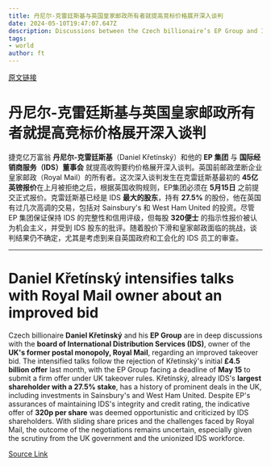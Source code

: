 ```yaml
---
title: 丹尼尔-克雷廷斯基与英国皇家邮政所有者就提高竞标价格展开深入谈判
date: 2024-05-10T19:47:07.647Z
description: Discussions between the Czech billionaire’s EP Group and IDS have deepened after rejection of his initial £4.5bn offer
tags: 
- world
author: ft
---
```


[原文链接](https://ft.com/content/a555bab5-c868-410c-b2c1-dbc0420df592)

# 丹尼尔-克雷廷斯基与英国皇家邮政所有者就提高竞标价格展开深入谈判

捷克亿万富翁 **丹尼尔-克雷廷斯基**（Daniel Křetínský）和他的 **EP 集团** 与 **国际经销商服务（IDS）董事会** 就提高收购要约价格展开深入谈判。英国前邮政垄断企业皇家邮政（Royal Mail）的所有者。这次深入谈判发生在克雷廷斯基最初的 **45亿英镑报价**在上月被拒绝之后，根据英国收购规则，EP集团必须在 **5月15日** 之前提交正式报价。克雷廷斯基已经是 IDS **最大的股东**，持有 **27.5%** 的股份，他在英国有过几次高调的交易，包括对 Sainsbury's 和 West Ham United 的投资。尽管 EP 集团保证保持 IDS 的完整性和信用评级，但每股 **320便士** 的指示性报价被认为机会主义，并受到 IDS 股东的批评。随着股价下滑和皇家邮政面临的挑战，谈判结果仍不确定，尤其是考虑到来自英国政府和工会化的 IDS 员工的审查。

---

# Daniel Křetínský intensifies talks with Royal Mail owner about an improved bid

Czech billionaire **Daniel Křetínský** and his **EP Group** are in deep discussions with the **board of International Distribution Services (IDS)**, owner of the **UK's former postal monopoly, Royal Mail**, regarding an improved takeover bid. The intensified talks follow the rejection of Křetínský's initial **£4.5 billion offer** last month, with the EP Group facing a deadline of **May 15** to submit a firm offer under UK takeover rules. Křetínský, already IDS's **largest shareholder with a 27.5% stake**, has a history of prominent deals in the UK, including investments in Sainsbury's and West Ham United. Despite EP's assurances of maintaining IDS's integrity and credit rating, the indicative offer of **320p per share** was deemed opportunistic and criticized by IDS shareholders. With sliding share prices and the challenges faced by Royal Mail, the outcome of the negotiations remains uncertain, especially given the scrutiny from the UK government and the unionized IDS workforce.

[Source Link](https://ft.com/content/a555bab5-c868-410c-b2c1-dbc0420df592)

